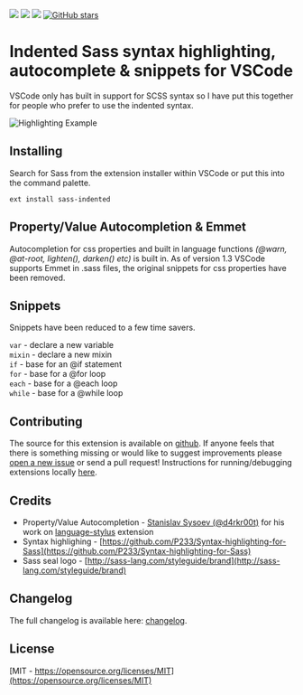 [![](https://vsmarketplacebadge.apphb.com/version-short/robinbentley.sass-indented.svg)](https://marketplace.visualstudio.com/items?itemName=robinbentley.sass-indented)
[![](https://vsmarketplacebadge.apphb.com/installs-short/robinbentley.sass-indented.svg)](https://marketplace.visualstudio.com/items?itemName=robinbentley.sass-indented)
[![](https://vsmarketplacebadge.apphb.com/rating-short/robinbentley.sass-indented.svg)](https://marketplace.visualstudio.com/items?itemName=robinbentley.sass-indented)
[![GitHub stars](https://img.shields.io/github/stars/robinbentley/vscode-sass-indented.svg?style=social&label=Star%20on%20Github)](https://github.com/robinbentley/vscode-sass-indented)

# Indented Sass syntax highlighting, autocomplete & snippets for VSCode
VSCode only has built in support for SCSS syntax so I have put this together for people who prefer to use the indented syntax.

![Highlighting Example](https://raw.githubusercontent.com/robinbentley/vscode-sass-indented/master/images/screenshot.png)

## Installing
Search for Sass from the extension installer within VSCode or put this into the command palette.
```
ext install sass-indented
```

## Property/Value Autocompletion & Emmet
Autocompletion for css properties and built in language functions _(@warn, @at-root, lighten(), darken() etc)_ is built in. As of version 1.3 VSCode supports Emmet in .sass files, the original snippets for css properties have been removed.

## Snippets
Snippets have been reduced to a few time savers.

`var` - declare a new variable   
`mixin` - declare a new mixin   
`if` - base for an @if statement   
`for` - base for a @for loop   
`each` - base for a @each loop   
`while` - base for a @while loop   

## Contributing
The source for this extension is available on [github](https://github.com/robinbentley/vscode-sass-indented). If anyone feels that there is something missing or would like to suggest improvements please [open a new issue](https://github.com/robinbentley/vscode-sass-indented/issues) or send a pull request! Instructions for running/debugging extensions locally [here](https://code.visualstudio.com/docs/extensions/overview).

## Credits
- Property/Value Autocompletion - [Stanislav Sysoev (@d4rkr00t)](https://github.com/d4rkr00t) for his work on [language-stylus](https://github.com/d4rkr00t/language-stylus) extension
- Syntax highlighing - [https://github.com/P233/Syntax-highlighting-for-Sass](https://github.com/P233/Syntax-highlighting-for-Sass)
- Sass seal logo - [http://sass-lang.com/styleguide/brand](http://sass-lang.com/styleguide/brand)

## Changelog
The full changelog is available here: [changelog](CHANGELOG.md).

## License
[MIT - https://opensource.org/licenses/MIT](https://opensource.org/licenses/MIT)
